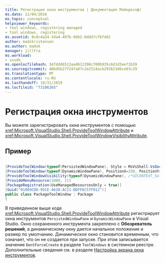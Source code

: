 ```yaml
---
title: Регистрация окна инструментов | Документация Майкрософт
ms.date: 11/04/2016
ms.topic: conceptual
helpviewer_keywords:
- tool windows, registering managed
- tool windows, registering
ms.assetid: 8c8c4a24-3da4-497b-9db2-0ddd7cfbfdd2
author: madskristensen
ms.author: madsk
manager: jillfra
ms.workload:
- vssdk
ms.openlocfilehash: 34fddd6513aad612398c700b935c6d1d3ee72b59
ms.sourcegitcommit: 40bd5b27f247a07c2e2514acb293b23d6ce03c29
ms.translationtype: MT
ms.contentlocale: ru-RU
ms.lasthandoff: 10/31/2019
ms.locfileid: "73186265"
---
```

# <a name="register-a-tool-window"></a>Регистрация окна инструментов
Вы можете зарегистрировать окна инструментов с помощью <xref:Microsoft.VisualStudio.Shell.ProvideToolWindowAttribute> и <xref:Microsoft.VisualStudio.Shell.ProvideToolWindowVisibilityAttribute>.

## <a name="example"></a>Пример

```csharp

[ProvideToolWindow(typeof(PersistedWindowPane), Style = MsVsShell.VsDockStyle.Tabbed, Window = "3ae79031-e1bc-11d0-8f78-00a0c9110057")]
[ProvideToolWindow(typeof(DynamicWindowPane), PositionX=250, PositionY=250, Width=160, Height=180, Transient=true)]
[ProvideToolWindowVisibility(typeof(DynamicWindowPane), /*UICONTEXT_SolutionExists*/"f1536ef8-92ec-443c-9ed7-fdadf150da82")]
[ProvideMenuResource(1000, 1)]
[PackageRegistration(UseManagedResourcesOnly = true)]
[Guid("01069CDD-95CE-4620-AC21-DDFF6C57F012")]
public class PackageToolWindow : Package
{
```

 В приведенном выше коде <xref:Microsoft.VisualStudio.Shell.ProvideToolWindowAttribute> регистрирует окна инструментов `PersistedWindowPane` и `DynamicWindowPane` в Visual Studio. Окно сохраненного инструмента закреплено с **Обозреватель решений**, а динамическому окну дается начальное положение и размер по умолчанию. Динамическое окно становится временным, что означает, что он не создается при запуске. При этом записывается значение `DontForceCreate` в разделе `ToolWindows` в системном реестре. Дополнительные сведения см. в разделе [Настройка экрана окна инструментов](/visualstudio/extensibility/tool-window-display-configuration?view=vs-2015).
